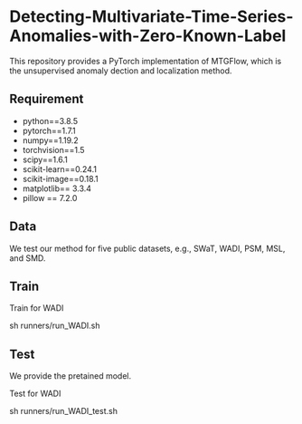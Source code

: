 # Detecting-Multivariate-Time-Series-Anomalies-with-Zero-Known-Label
This repository provides a PyTorch implementation of MTGFlow, which is the unsupervised anomaly dection and localization method.

## Requirement
* python==3.8.5 
* pytorch==1.7.1
* numpy==1.19.2
* torchvision==1.5
* scipy==1.6.1
* scikit-learn==0.24.1
* scikit-image==0.18.1
* matplotlib== 3.3.4
* pillow == 7.2.0

## Data
We test our method for five public datasets, e.g., SWaT, WADI, PSM, MSL, and SMD.

## Train

Train for WADI

sh runners/run_WADI.sh

## Test
We provide the pretained model.

Test for WADI 

sh runners/run_WADI_test.sh
